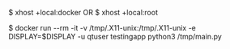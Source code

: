 $ xhost +local:docker 
OR
$ xhost +local:root

$ docker run --rm -it -v /tmp/.X11-unix:/tmp/.X11-unix -e DISPLAY=$DISPLAY -u qtuser testingapp python3 /tmp/main.py